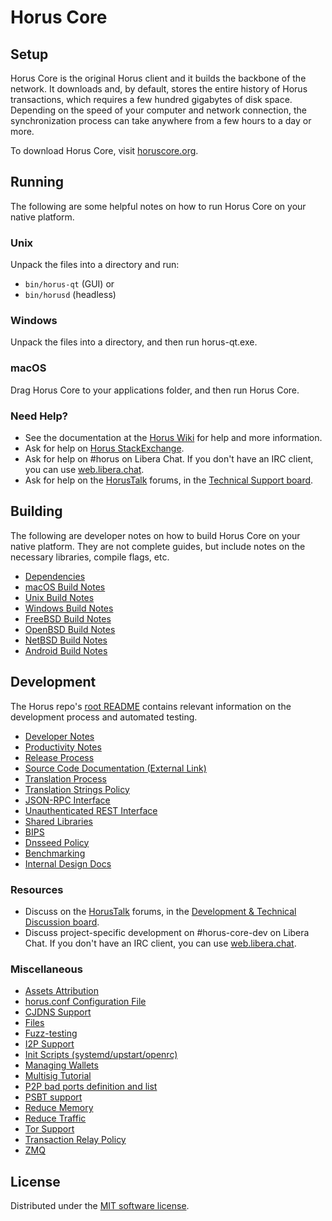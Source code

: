 Horus Core
=============

Setup
---------------------
Horus Core is the original Horus client and it builds the backbone of the network. It downloads and, by default, stores the entire history of Horus transactions, which requires a few hundred gigabytes of disk space. Depending on the speed of your computer and network connection, the synchronization process can take anywhere from a few hours to a day or more.

To download Horus Core, visit [horuscore.org](https://bitcoincore.org/en/download/).

Running
---------------------
The following are some helpful notes on how to run Horus Core on your native platform.

### Unix

Unpack the files into a directory and run:

- `bin/horus-qt` (GUI) or
- `bin/horusd` (headless)

### Windows

Unpack the files into a directory, and then run horus-qt.exe.

### macOS

Drag Horus Core to your applications folder, and then run Horus Core.

### Need Help?

* See the documentation at the [Horus Wiki](https://en.horus.it/wiki/Main_Page)
for help and more information.
* Ask for help on [Horus StackExchange](https://horus.stackexchange.com).
* Ask for help on #horus on Libera Chat. If you don't have an IRC client, you can use [web.libera.chat](https://web.libera.chat/#horus).
* Ask for help on the [HorusTalk](https://horustalk.org/) forums, in the [Technical Support board](https://horustalk.org/index.php?board=4.0).

Building
---------------------
The following are developer notes on how to build Horus Core on your native platform. They are not complete guides, but include notes on the necessary libraries, compile flags, etc.

- [Dependencies](dependencies.md)
- [macOS Build Notes](build-osx.md)
- [Unix Build Notes](build-unix.md)
- [Windows Build Notes](build-windows.md)
- [FreeBSD Build Notes](build-freebsd.md)
- [OpenBSD Build Notes](build-openbsd.md)
- [NetBSD Build Notes](build-netbsd.md)
- [Android Build Notes](build-android.md)

Development
---------------------
The Horus repo's [root README](/README.md) contains relevant information on the development process and automated testing.

- [Developer Notes](developer-notes.md)
- [Productivity Notes](productivity.md)
- [Release Process](release-process.md)
- [Source Code Documentation (External Link)](https://doxygen.horuscore.org/)
- [Translation Process](translation_process.md)
- [Translation Strings Policy](translation_strings_policy.md)
- [JSON-RPC Interface](JSON-RPC-interface.md)
- [Unauthenticated REST Interface](REST-interface.md)
- [Shared Libraries](shared-libraries.md)
- [BIPS](bips.md)
- [Dnsseed Policy](dnsseed-policy.md)
- [Benchmarking](benchmarking.md)
- [Internal Design Docs](design/)

### Resources
* Discuss on the [HorusTalk](https://horustalk.org/) forums, in the [Development & Technical Discussion board](https://horustalk.org/index.php?board=6.0).
* Discuss project-specific development on #horus-core-dev on Libera Chat. If you don't have an IRC client, you can use [web.libera.chat](https://web.libera.chat/#horus-core-dev).

### Miscellaneous
- [Assets Attribution](assets-attribution.md)
- [horus.conf Configuration File](horus-conf.md)
- [CJDNS Support](cjdns.md)
- [Files](files.md)
- [Fuzz-testing](fuzzing.md)
- [I2P Support](i2p.md)
- [Init Scripts (systemd/upstart/openrc)](init.md)
- [Managing Wallets](managing-wallets.md)
- [Multisig Tutorial](multisig-tutorial.md)
- [P2P bad ports definition and list](p2p-bad-ports.md)
- [PSBT support](psbt.md)
- [Reduce Memory](reduce-memory.md)
- [Reduce Traffic](reduce-traffic.md)
- [Tor Support](tor.md)
- [Transaction Relay Policy](policy/README.md)
- [ZMQ](zmq.md)

License
---------------------
Distributed under the [MIT software license](/COPYING).
